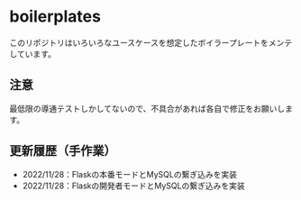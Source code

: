 # boilerplates

このリポジトリはいろいろなユースケースを想定したボイラープレートをメンテしています。

## 注意

最低限の導通テストしかしてないので、不具合があれば各自で修正をお願いします。

## 更新履歴（手作業）


- 2022/11/28：Flaskの本番モードとMySQLの繋ぎ込みを実装
- 2022/11/28：Flaskの開発者モードとMySQLの繋ぎ込みを実装